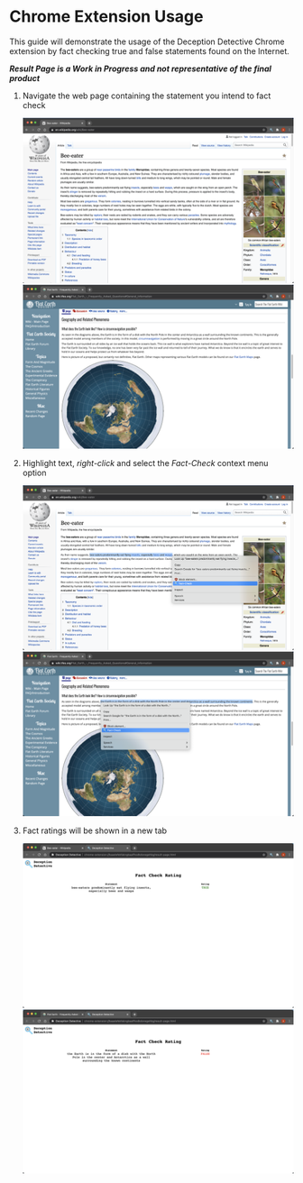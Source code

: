 # Chrome Extension Usage

This guide will demonstrate the usage of the Deception Detective Chrome extension by fact checking true and false statements found on the Internet.

***Result Page is a Work in Progress and not representative of the final product***

1) Navigate the web page containing the statement you intend to fact check
 
   ![Fact Page](../screenshots/usage/fact-page.png)
   ![False Page](../screenshots/usage/false-page.png)
   
2) Highlight text, *right-click* and select the *Fact-Check* context menu option
 
   ![Fact Context](../screenshots/usage/fact-context-menu.png)
   ![False Context](../screenshots/usage/false-context-menu.png)

3) Fact ratings will be shown in a new tab
 
   ![Fact Result](../screenshots/usage/fact-result.png)
   ![False Result](../screenshots/usage/false-result.png)
